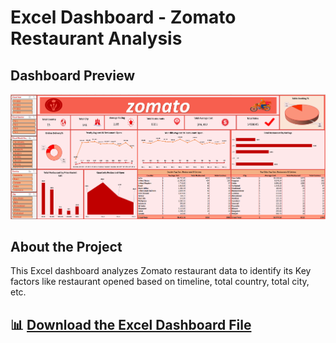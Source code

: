 # Excel Dashboard - Zomato Restaurant Analysis

## Dashboard Preview
![Dashboard Preview](Zomato-Restaurant-Analysis.png)

## About the Project
This Excel dashboard analyzes Zomato restaurant data to identify its Key factors like restaurant opened based on timeline, total country, total city, etc.

## 📊 [Download the Excel Dashboard File](Zomato-Restaurant-Analysis.xlsx)
